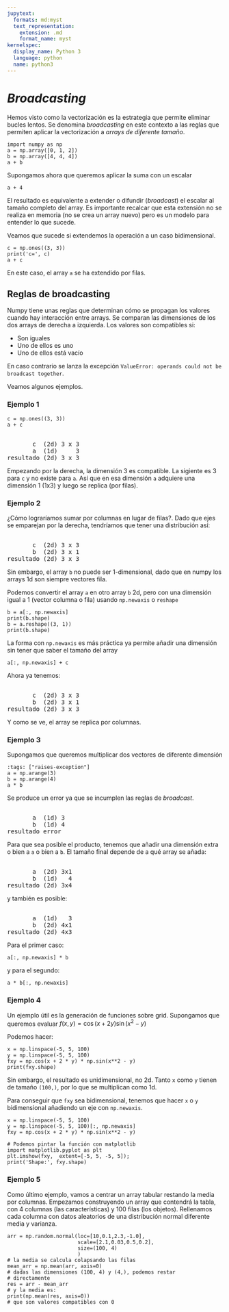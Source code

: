 ```yaml
---
jupytext:
  formats: md:myst
  text_representation:
    extension: .md
    format_name: myst
kernelspec:
  display_name: Python 3
  language: python
  name: python3
---
```


# *Broadcasting*

Hemos visto como la vectorización es la estrategia que permite eliminar
bucles lentos. Se denomina *broadcasting* en este contexto a las reglas
que permiten aplicar la vectorización a *arrays de diferente tamaño*.

```{code-cell} ipython3
import numpy as np
a = np.array([0, 1, 2])
b = np.array([4, 4, 4])
a + b
```

Supongamos ahora que queremos aplicar la suma con un escalar

```{code-cell} ipython3
a + 4
```

El resultado es equivalente a extender o difundir (*broadcast*) el escalar
al tamaño completo del array. Es importante recalcar que esta extensión
no se realiza en memoria (no se crea un array nuevo) pero es un modelo para
entender lo que sucede.

Veamos que sucede si extendemos la operación a un caso bidimensional.


```{code-cell} ipython3
c = np.ones((3, 3))
print('c=', c)
a + c
```

En este caso, el array `a` se ha extendido por filas.


## Reglas de broadcasting

Numpy tiene unas reglas que determinan cómo se propagan los valores
cuando hay interacción entre arrays.
Se comparan las dimensiones de los dos arrays de derecha a izquierda.
Los valores son compatibles si:

 * Son iguales
 * Uno de ellos es uno
 * Uno de ellos está vacío

En caso contrario se lanza la excepción `ValueError: operands could not be broadcast together`.

Veamos algunos ejemplos.

### Ejemplo 1

```{code-cell} ipython3
c = np.ones((3, 3))
a + c
```

<pre> 
       c  (2d) 3 x 3
       a  (1d)     3
resultado (2d) 3 x 3
</pre>

Empezando por la derecha, la dimensión 3 es compatible. La sigiente 
es 3 para `c` y no existe para `a`. Así que en esa dimensión `a` adquiere una
dimensión 1 (1x3) y luego se replica (por filas).

### Ejemplo 2
¿Cómo lograríamos sumar por columnas en lugar de filas?. Dado que ejes se emparejan por la derecha, tendríamos que tener una distribución así:


<pre> 
       c  (2d) 3 x 3
       b  (2d) 3 x 1
resultado (2d) 3 x 3
</pre>

Sin embargo, el array `b` no puede ser 1-dimensional, dado que en numpy
los arrays 1d son siempre vectores fila.

Podemos convertir el array `a` en otro array `b` 2d, pero con una dimensión igual a 1 (vector columna o fila) usando `np.newaxis` o `reshape`


```{code-cell} ipython3
b = a[:, np.newaxis]
print(b.shape)
b = a.reshape((3, 1))
print(b.shape)
```

La forma con `np.newaxis` es más práctica ya permite añadir una dimensión
sin tener que saber el tamaño del array

```{code-cell} ipython3
a[:, np.newaxis] + c
```

Ahora ya tenemos:
<pre> 
       c  (2d) 3 x 3
       b  (2d) 3 x 1
resultado (2d) 3 x 3
</pre>

Y como se ve, el array se replica por columnas.

### Ejemplo 3

Supongamos que queremos multiplicar dos vectores de diferente dimensión

```{code-cell} ipython3
:tags: ["raises-exception"]
a = np.arange(3)
b = np.arange(4)
a * b
```

Se produce un error ya que se incumplen las reglas de *broadcast*.

<pre> 
       a  (1d) 3
       b  (1d) 4
resultado error
</pre>

Para que sea posible el producto, tenemos que añadir una dimensión extra o bien
a `a` o bien a `b`. El tamaño final depende de a qué array se añada:

<pre> 
       a  (2d) 3x1
       b  (1d)   4
resultado (2d) 3x4
</pre>

y también es posible:

<pre> 
       a  (1d)   3
       b  (2d) 4x1
resultado (2d) 4x3
</pre>

Para el primer caso:
```{code-cell} ipython3
a[:, np.newaxis] * b
```
y para el segundo:
```{code-cell} ipython3
a * b[:, np.newaxis] 
```

### Ejemplo 4

Un ejemplo útil es la generación de funciones sobre grid.
Supongamos que queremos evaluar $f(x, y) = \cos (x + 2y) \sin(x^2 - y)$

Podemos hacer:

```{code-cell} ipython3
x = np.linspace(-5, 5, 100)
y = np.linspace(-5, 5, 100)
fxy = np.cos(x + 2 * y) * np.sin(x**2 - y)
print(fxy.shape)
```
Sin embargo, el resultado es unidimensional, no 2d. Tanto `x` como `y`
tienen de tamaño `(100,)`, por lo que se multiplican como 1d.

Para conseguir que `fxy` sea bidimensional, tenemos que hacer `x` o `y` 
bidimensional añadiendo un eje con `np.newaxis`. 

```{code-cell} ipython3
x = np.linspace(-5, 5, 100)
y = np.linspace(-5, 5, 100)[:, np.newaxis]
fxy = np.cos(x + 2 * y) * np.sin(x**2 - y)

# Podemos pintar la función con matplotlib
import matplotlib.pyplot as plt
plt.imshow(fxy,  extent=[-5, 5, -5, 5]);
print('Shape:', fxy.shape)
```

### Ejemplo 5

Como último ejemplo, vamos a centrar un array tabular restando la media por 
columnas. Empezamos construyendo un array que contendrá la tabla, con
4 columnas (las características) y 100 filas (los objetos).
Rellenamos cada columna con datos aleatorios de una distribución normal 
diferente media y varianza.

```{code-cell} ipython3
arr = np.random.normal(loc=[10,0.1,2.3,-1.0], 
                       scale=[2.1,0.03,0.5,0.2], 
                       size=(100, 4)
                       )
# la media se calcula colapsando las filas
mean_arr = np.mean(arr, axis=0)
# dadas las dimensiones (100, 4) y (4,), podemos restar
# directamente
res = arr - mean_arr
# y la media es:
print(np.mean(res, axis=0))
# que son valores compatibles con 0
```

